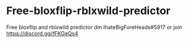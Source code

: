 # Free-bloxflip-rblxwild-predictor
Free bloxflip and rblxwild predictor
dm IhateBigForeHeads#5917 or join https://discord.gg/fFKGeQs4
